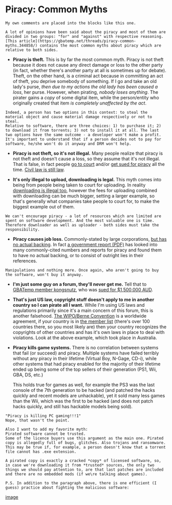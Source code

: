 # Piracy: Common Myths​

```
My own comments are placed into the blocks like this one.
```

```
A lot of opinions have been said about the piracy and most of them are divided in two groups: "for" and "against" with respective reasoning. [This article](https://gbatemp.net/threads/piracy-common-myths.344858/) contains the most common myths about piracy which are relative to both sides.
```

* **Piracy is theft.**
This is by far the most common myth. Piracy is not theft because it does not cause any direct damage or loss to the other party (in fact, whether there's another party at all is sometimes up for debate). Theft, on the other hand, is a criminal act because in committing an act of theft, you deprive somebody of something. If I go and take an old lady's purse, *then due to my actions the old lady has been caused a loss*, her purse. However, when pirating, *nobody loses anything*. The pirater gains a *copy* of some digital item, while the person/entity who originally created that item *is completely unaffected by the act*.


```
Indeed, a person has two options in this context: to steal the material object and cause material damage respectively or not to steal. 
Relative to software, there are three choices: 1) to purchase it; 2) to download it from torrents; 3) not to install it at all. The last two options have the same outcome - a developer won't make a profit.
It's important to understand that if a person decides not to pay for software, he/she won't do it anyway and DRM won't help.
```

* **Piracy is not theft, so it's not illegal.**
Many people realize that piracy is not theft and doesn't cause a loss, so they assume that it's not illegal. That is false, in fact people [go to court](https://www.yahoo.com/news/court-wont-reduce-students-music-download-fine-144922490.html) and/or [get sued for piracy](https://www.yahoo.com/news/minnesota-woman-loses-music-downloading-appeal-184218469.html) all the time. [Civil law is still law](http://www.diffen.com/difference/Civil_Law_vs_Criminal_Law).


* **It's only illegal to upload, downloading is legal.**
This myth comes into being from people being taken to court for uploading. In reality [downloading is illegal too](https://www.copyright.gov/help/faq/faq-fairuse.html#p2p), however the fees for uploading combined with downloading can be much bigger, setting a larger example, so that's generally what companies take people to court for, to make the biggest example out of them.

```
We can't encourage piracy - a lot of resources which are limited are spent on software development. And the most valuable one is time. Therefore downloader as well as uploader - both sides must take the responsibility.
```

* **Piracy causes job loss.**
Commonly-stated by large corporations, [but has no actual backing](https://arstechnica.com/tech-policy/2010/04/us-government-finally-admits-most-piracy-estimates-are-bogus/). In fact [a government report (PDF)](http://www.gao.gov/new.items/d10423.pdf) has looked into many commonly-cited numbers and reports for piracy and found them to have no actual backing, or to consist of outright lies in their references.

```
Manipulations and nothing more. Once again, who aren't going to buy the software, won't buy it anyway.
```

* **I'm just some guy on a forum, they'll never get me.**
Tell that to [GBATemp member kongsnutz](https://gbatemp.net/members/kongsnutz.131180/), who was [sued for $1,500,000 AUD](https://www.kotaku.com.au/2010/02/nintendo-wins-1-5m-aussie-piracy-settlement/).


* **That's just US law, copyright stuff doesn't apply to me in another country so I can pirate all I want.**
While I'm using US laws and regulations primarily since it's a main concern of this forum, this is another falsehood. [The WIPO/Berne Convention](http://www.wipo.int/treaties/en/text.jsp?file_id=283698) is a worldwide agreement, if your country is in [the member list](http://www.wipo.int/members/en/) (there's over 100 countries there, so you most likely are) then your country recognizes the copyrights of other countries and has it's own laws in place to deal with violations. Look at the above example, which took place in Australia.


* **Piracy kills game systems.**
There is no correlation between systems that fail (or succeed) and piracy. Multiple systems have failed terribly without any piracy in their lifetime (Virtual Boy, N-Gage, CD-i), while other systems that had piracy enabled for the majority of their lifetime ended up being some of the top sellers of their generation (PS1, Wii, GBA, DS, etc.)

  This holds true for games as well, for example the PS3 was the last console of the 7th generation to be hacked (and patched the hacks quickly and recent models are unhackable), yet it sold many less games than the Wii, which was the first to be hacked (and does not patch hacks quickly, and still has hackable models being sold).

```
"Piracy is killing PC gaming!!!1"
Nope, that wasn't the point.
```

```
Also I want to add my favorite myth:
Pirated software cannot be trusted.
Some of the licence buyers use this argument as the main one. Pirated copy is allegedly full of bugs, glitches. Also trojans and ransomware. This may be true if, for example, a person doesn't know that a torrent file cannot has .exe extension.

A pirated copy is exactly a cracked *copy* of licensed software, so, in case we're downloading it from *trusted* sources, the only two things we should pay attention to, are that last patches are included and there are no embedded mods (if we\re talking about games).

P.S. In addition to the paragraph above, there is one efficient (I guess) practice about fighting the malicious software:
```
[image](http://media.boingboing.net/wp-content/uploads/2017/05/C_3yYxCXoAA11fU.jpg)

